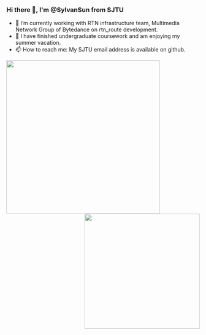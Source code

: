 ### Hi there 👋, I'm @SylvanSun from SJTU

- 🔭 I’m currently working with RTN infrastructure team, Multimedia Network Group of Bytedance on rtn_route development.
- 🌱 I have finished undergraduate coursework and am enjoying my summer vacation.
- 📫 How to reach me: My SJTU email address is available on github.

<div>
  <img align="left" src="https://github-readme-stats.vercel.app/api/wakatime?username=SylvanSun&theme=merko&layout=compact" width=400 />
  <img align="right" src="https://github-readme-stats.vercel.app/api/top-langs/?username=SylvanSun&hide=tex,MATLAB&theme=merko&layout=compact" width=300 />
</div>

<!--
**SylvanSun/SylvanSun** is a ✨ _special_ ✨ repository because its `README.md` (this file) appears on your GitHub profile.

<div>
  <img align="left" src="https://github-readme-stats.vercel.app/api?username=SylvanSun&show_icons=true&count_private=true&include_all_commits=true&hide=" />
  <img align="right" src="https://github-readme-stats.vercel.app/api/top-langs/?username=SylvanSun&count_private=true&include_all_commits=false&hide=tex" />
</div>

Here are some ideas to get you started:

- 👯 I’m looking to collaborate on ...
- 🤔 I’m looking for help with ...
- 💬 Ask me about ...
- 😄 Pronouns: ...
- ⚡ Fun fact: ...
-->
